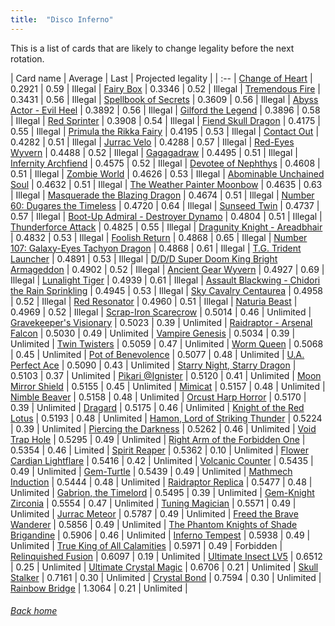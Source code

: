 ```yaml
---
title:  "Disco Inferno"
---
```


This is a list of cards that are likely to change legality before the next rotation.

| Card name | Average | Last | Projected legality |
| :-- |
[Change of Heart](https://db.ygoprodeck.com/card/?search=Change%20of%20Heart) | 0.2921 | 0.59 | Illegal |
[Fairy Box](https://db.ygoprodeck.com/card/?search=Fairy%20Box) | 0.3346 | 0.52 | Illegal |
[Tremendous Fire](https://db.ygoprodeck.com/card/?search=Tremendous%20Fire) | 0.3431 | 0.56 | Illegal |
[Spellbook of Secrets](https://db.ygoprodeck.com/card/?search=Spellbook%20of%20Secrets) | 0.3609 | 0.56 | Illegal |
[Abyss Actor - Evil Heel](https://db.ygoprodeck.com/card/?search=Abyss%20Actor%20-%20Evil%20Heel) | 0.3892 | 0.56 | Illegal |
[Gilford the Legend](https://db.ygoprodeck.com/card/?search=Gilford%20the%20Legend) | 0.3896 | 0.58 | Illegal |
[Red Sprinter](https://db.ygoprodeck.com/card/?search=Red%20Sprinter) | 0.3908 | 0.54 | Illegal |
[Fiend Skull Dragon](https://db.ygoprodeck.com/card/?search=Fiend%20Skull%20Dragon) | 0.4175 | 0.55 | Illegal |
[Primula the Rikka Fairy](https://db.ygoprodeck.com/card/?search=Primula%20the%20Rikka%20Fairy) | 0.4195 | 0.53 | Illegal |
[Contact Out](https://db.ygoprodeck.com/card/?search=Contact%20Out) | 0.4282 | 0.51 | Illegal |
[Jurrac Velo](https://db.ygoprodeck.com/card/?search=Jurrac%20Velo) | 0.4288 | 0.57 | Illegal |
[Red-Eyes Wyvern](https://db.ygoprodeck.com/card/?search=Red-Eyes%20Wyvern) | 0.4488 | 0.52 | Illegal |
[Gagagadraw](https://db.ygoprodeck.com/card/?search=Gagagadraw) | 0.4495 | 0.51 | Illegal |
[Infernity Archfiend](https://db.ygoprodeck.com/card/?search=Infernity%20Archfiend) | 0.4575 | 0.52 | Illegal |
[Devotee of Nephthys](https://db.ygoprodeck.com/card/?search=Devotee%20of%20Nephthys) | 0.4608 | 0.51 | Illegal |
[Zombie World](https://db.ygoprodeck.com/card/?search=Zombie%20World) | 0.4626 | 0.53 | Illegal |
[Abominable Unchained Soul](https://db.ygoprodeck.com/card/?search=Abominable%20Unchained%20Soul) | 0.4632 | 0.51 | Illegal |
[The Weather Painter Moonbow](https://db.ygoprodeck.com/card/?search=The%20Weather%20Painter%20Moonbow) | 0.4635 | 0.63 | Illegal |
[Masquerade the Blazing Dragon](https://db.ygoprodeck.com/card/?search=Masquerade%20the%20Blazing%20Dragon) | 0.4674 | 0.51 | Illegal |
[Number 60: Dugares the Timeless](https://db.ygoprodeck.com/card/?search=Number%2060:%20Dugares%20the%20Timeless) | 0.4720 | 0.64 | Illegal |
[Sunseed Twin](https://db.ygoprodeck.com/card/?search=Sunseed%20Twin) | 0.4737 | 0.57 | Illegal |
[Boot-Up Admiral - Destroyer Dynamo](https://db.ygoprodeck.com/card/?search=Boot-Up%20Admiral%20-%20Destroyer%20Dynamo) | 0.4804 | 0.51 | Illegal |
[Thunderforce Attack](https://db.ygoprodeck.com/card/?search=Thunderforce%20Attack) | 0.4825 | 0.55 | Illegal |
[Dragunity Knight - Areadbhair](https://db.ygoprodeck.com/card/?search=Dragunity%20Knight%20-%20Areadbhair) | 0.4832 | 0.53 | Illegal |
[Foolish Return](https://db.ygoprodeck.com/card/?search=Foolish%20Return) | 0.4868 | 0.65 | Illegal |
[Number 107: Galaxy-Eyes Tachyon Dragon](https://db.ygoprodeck.com/card/?search=Number%20107:%20Galaxy-Eyes%20Tachyon%20Dragon) | 0.4868 | 0.61 | Illegal |
[T.G. Trident Launcher](https://db.ygoprodeck.com/card/?search=T.G.%20Trident%20Launcher) | 0.4891 | 0.53 | Illegal |
[D/D/D Super Doom King Bright Armageddon](https://db.ygoprodeck.com/card/?search=D/D/D%20Super%20Doom%20King%20Bright%20Armageddon) | 0.4902 | 0.52 | Illegal |
[Ancient Gear Wyvern](https://db.ygoprodeck.com/card/?search=Ancient%20Gear%20Wyvern) | 0.4927 | 0.69 | Illegal |
[Lunalight Tiger](https://db.ygoprodeck.com/card/?search=Lunalight%20Tiger) | 0.4939 | 0.61 | Illegal |
[Assault Blackwing - Chidori the Rain Sprinkling](https://db.ygoprodeck.com/card/?search=Assault%20Blackwing%20-%20Chidori%20the%20Rain%20Sprinkling) | 0.4945 | 0.53 | Illegal |
[Sky Cavalry Centaurea](https://db.ygoprodeck.com/card/?search=Sky%20Cavalry%20Centaurea) | 0.4958 | 0.52 | Illegal |
[Red Resonator](https://db.ygoprodeck.com/card/?search=Red%20Resonator) | 0.4960 | 0.51 | Illegal |
[Naturia Beast](https://db.ygoprodeck.com/card/?search=Naturia%20Beast) | 0.4969 | 0.52 | Illegal |
[Scrap-Iron Scarecrow](https://db.ygoprodeck.com/card/?search=Scrap-Iron%20Scarecrow) | 0.5014 | 0.46 | Unlimited |
[Gravekeeper's Visionary](https://db.ygoprodeck.com/card/?search=Gravekeeper's%20Visionary) | 0.5023 | 0.39 | Unlimited |
[Raidraptor - Arsenal Falcon](https://db.ygoprodeck.com/card/?search=Raidraptor%20-%20Arsenal%20Falcon) | 0.5030 | 0.49 | Unlimited |
[Vampire Genesis](https://db.ygoprodeck.com/card/?search=Vampire%20Genesis) | 0.5034 | 0.39 | Unlimited |
[Twin Twisters](https://db.ygoprodeck.com/card/?search=Twin%20Twisters) | 0.5059 | 0.47 | Unlimited |
[Worm Queen](https://db.ygoprodeck.com/card/?search=Worm%20Queen) | 0.5068 | 0.45 | Unlimited |
[Pot of Benevolence](https://db.ygoprodeck.com/card/?search=Pot%20of%20Benevolence) | 0.5077 | 0.48 | Unlimited |
[U.A. Perfect Ace](https://db.ygoprodeck.com/card/?search=U.A.%20Perfect%20Ace) | 0.5090 | 0.43 | Unlimited |
[Starry Night, Starry Dragon](https://db.ygoprodeck.com/card/?search=Starry%20Night,%20Starry%20Dragon) | 0.5103 | 0.37 | Unlimited |
[Pikari @Ignister](https://db.ygoprodeck.com/card/?search=Pikari%20@Ignister) | 0.5120 | 0.41 | Unlimited |
[Moon Mirror Shield](https://db.ygoprodeck.com/card/?search=Moon%20Mirror%20Shield) | 0.5155 | 0.45 | Unlimited |
[Mimicat](https://db.ygoprodeck.com/card/?search=Mimicat) | 0.5157 | 0.48 | Unlimited |
[Nimble Beaver](https://db.ygoprodeck.com/card/?search=Nimble%20Beaver) | 0.5158 | 0.48 | Unlimited |
[Orcust Harp Horror](https://db.ygoprodeck.com/card/?search=Orcust%20Harp%20Horror) | 0.5170 | 0.39 | Unlimited |
[Dragard](https://db.ygoprodeck.com/card/?search=Dragard) | 0.5175 | 0.46 | Unlimited |
[Knight of the Red Lotus](https://db.ygoprodeck.com/card/?search=Knight%20of%20the%20Red%20Lotus) | 0.5193 | 0.48 | Unlimited |
[Hamon, Lord of Striking Thunder](https://db.ygoprodeck.com/card/?search=Hamon,%20Lord%20of%20Striking%20Thunder) | 0.5224 | 0.39 | Unlimited |
[Piercing the Darkness](https://db.ygoprodeck.com/card/?search=Piercing%20the%20Darkness) | 0.5262 | 0.46 | Unlimited |
[Void Trap Hole](https://db.ygoprodeck.com/card/?search=Void%20Trap%20Hole) | 0.5295 | 0.49 | Unlimited |
[Right Arm of the Forbidden One](https://db.ygoprodeck.com/card/?search=Right%20Arm%20of%20the%20Forbidden%20One) | 0.5354 | 0.46 | Limited |
[Spirit Reaper](https://db.ygoprodeck.com/card/?search=Spirit%20Reaper) | 0.5362 | 0.10 | Unlimited |
[Flower Cardian Lightflare](https://db.ygoprodeck.com/card/?search=Flower%20Cardian%20Lightflare) | 0.5416 | 0.42 | Unlimited |
[Volcanic Counter](https://db.ygoprodeck.com/card/?search=Volcanic%20Counter) | 0.5435 | 0.49 | Unlimited |
[Gem-Turtle](https://db.ygoprodeck.com/card/?search=Gem-Turtle) | 0.5439 | 0.49 | Unlimited |
[Mathmech Induction](https://db.ygoprodeck.com/card/?search=Mathmech%20Induction) | 0.5444 | 0.48 | Unlimited |
[Raidraptor Replica](https://db.ygoprodeck.com/card/?search=Raidraptor%20Replica) | 0.5477 | 0.48 | Unlimited |
[Gabrion, the Timelord](https://db.ygoprodeck.com/card/?search=Gabrion,%20the%20Timelord) | 0.5495 | 0.39 | Unlimited |
[Gem-Knight Zirconia](https://db.ygoprodeck.com/card/?search=Gem-Knight%20Zirconia) | 0.5554 | 0.47 | Unlimited |
[Tuning Magician](https://db.ygoprodeck.com/card/?search=Tuning%20Magician) | 0.5571 | 0.49 | Unlimited |
[Jurrac Meteor](https://db.ygoprodeck.com/card/?search=Jurrac%20Meteor) | 0.5787 | 0.49 | Unlimited |
[Freed the Brave Wanderer](https://db.ygoprodeck.com/card/?search=Freed%20the%20Brave%20Wanderer) | 0.5856 | 0.49 | Unlimited |
[The Phantom Knights of Shade Brigandine](https://db.ygoprodeck.com/card/?search=The%20Phantom%20Knights%20of%20Shade%20Brigandine) | 0.5906 | 0.46 | Unlimited |
[Inferno Tempest](https://db.ygoprodeck.com/card/?search=Inferno%20Tempest) | 0.5938 | 0.49 | Unlimited |
[True King of All Calamities](https://db.ygoprodeck.com/card/?search=True%20King%20of%20All%20Calamities) | 0.5971 | 0.49 | Forbidden |
[Relinquished Fusion](https://db.ygoprodeck.com/card/?search=Relinquished%20Fusion) | 0.6097 | 0.19 | Unlimited |
[Ultimate Insect LV5](https://db.ygoprodeck.com/card/?search=Ultimate%20Insect%20LV5) | 0.6512 | 0.25 | Unlimited |
[Ultimate Crystal Magic](https://db.ygoprodeck.com/card/?search=Ultimate%20Crystal%20Magic) | 0.6706 | 0.21 | Unlimited |
[Skull Stalker](https://db.ygoprodeck.com/card/?search=Skull%20Stalker) | 0.7161 | 0.30 | Unlimited |
[Crystal Bond](https://db.ygoprodeck.com/card/?search=Crystal%20Bond) | 0.7594 | 0.30 | Unlimited |
[Rainbow Bridge](https://db.ygoprodeck.com/card/?search=Rainbow%20Bridge) | 1.3064 | 0.21 | Unlimited |

###### [Back home](index)